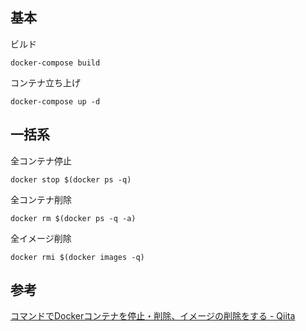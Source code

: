 ## 基本
ビルド

~~~
docker-compose build
~~~

コンテナ立ち上げ

~~~
docker-compose up -d
~~~

## 一括系
全コンテナ停止

~~~
docker stop $(docker ps -q)
~~~

全コンテナ削除

~~~
docker rm $(docker ps -q -a)
~~~

全イメージ削除

~~~
docker rmi $(docker images -q)
~~~

## 参考
[コマンドでDockerコンテナを停⽌・削除、イメージの削除をする - Qiita](https://qiita.com/shisama/items/48e2eaf1dc356568b0d7)

